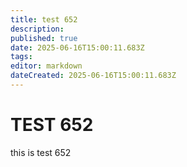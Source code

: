 ```yaml
---
title: test 652
description: 
published: true
date: 2025-06-16T15:00:11.683Z
tags: 
editor: markdown
dateCreated: 2025-06-16T15:00:11.683Z
---
```


# TEST 652
this is test 652
